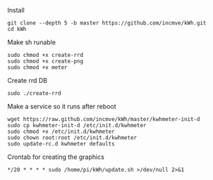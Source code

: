 Install
```
git clone --depth 5 -b master https://github.com/incmve/kWh.git
cd kWh
```
Make sh runable
```
sudo chmod +x create-rrd
sudo chmod +x create-png
sudo chmod +x meter
 ```
Create rrd DB
```
sudo ./create-rrd
```

Make a service so it runs after reboot
```
wget https://raw.github.com/incmve/kWh/master/kwhmeter-init-d
sudo cp kwhmeter-init-d /etc/init.d/kwhmeter
sudo chmod +x /etc/init.d/kwhmeter
sudo chown root:root /etc/init.d/kwhmeter
sudo update-rc.d kwhmeter defaults
```

Crontab for creating the graphics
```
*/20 * * * * sudo /home/pi/kWh/update.sh >/dev/null 2>&1
```

